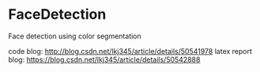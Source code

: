 # FaceDetection
Face detection using color segmentation

code blog: http://blog.csdn.net/lkj345/article/details/50541978
latex report blog: https://blog.csdn.net/lkj345/article/details/50542888
